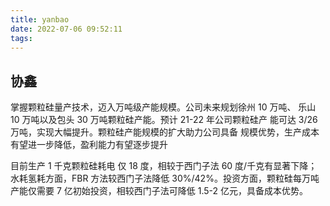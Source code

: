```yaml
---
title: yanbao
date: 2022-07-06 09:52:11
tags:
---
```


## 协鑫
掌握颗粒硅量产技术，迈入万吨级产能规模。公司未来规划徐州 10 万吨、
乐山 10 万吨以及包头 30 万吨颗粒硅产能。预计 21-22 年公司颗粒硅产
能可达 3/26 万吨，实现大幅提升。颗粒硅产能规模的扩大助力公司具备
规模优势，生产成本有望进一步降低，盈利能力有望逐步提升

目前生产 1 千克颗粒硅耗电
仅 18 度，相较于西门子法 60 度/千克有显著下降；水耗氢耗方面，FBR
方法较西门子法降低 30%/42%。投资方面，颗粒硅每万吨产能仅需要 7
亿初始投资，相较西门子法可降低 1.5-2 亿元，具备成本优势。